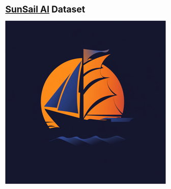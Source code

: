 # [SunSail AI](https://sunsailai.com) Dataset

<p align="center">
    <img src="./sunsail.png" height="512px" width="512px">
</p>